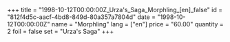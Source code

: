 +++
title = "1998-10-12T00:00:00Z_Urza's_Saga_Morphling_[en]_false"
id = "812f4d5c-aacf-4bd8-849d-80a357a7804d"
date = "1998-10-12T00:00:00Z"
name = "Morphling"
lang = ["en"]
price = "60.00"
quantity = 2
foil = false
set = "Urza's Saga"
+++

